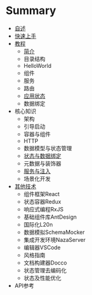 # Summary

* [自述](README.md)
* [快速上手](chapter1.md)
* [教程](教程.md)
    * [简介](简介.md)
    * 目录结构
    * HelloWorld
    * 组件
    * 服务
    * 路由
    * [应用状态](数据调用.md)
    * 数据绑定
* 核心知识
    * 架构
    * 引导启动
    * 容器与组件
    * HTTP
    * 数据模型与状态管理
    * [状态与数据绑定](状态与数据绑定.md)
    * 元数据与装饰器
    * [服务与注入](服务与注入.md)
    * 场景化开发
* [其他技术](其他技术.md)
    * 组件框架React
    * 状态容器Redux
    * 响应式编程RxJS
    * 基础组件库AntDesign
    * 国际化L20n
    * 数据模拟SchemaMocker
    * 集成开发环境NazaServer
    * 编辑器VSCode
    * 风格指南
    * 文档构建器Docco
    * 状态管理去编码化
    * 状态及性能优化
* API参考


